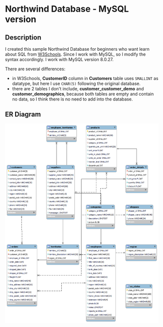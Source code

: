 # Northwind Database - MySQL version

## Description
I created this sample Northwind Database for beginners who want learn about SQL from [W3Schools](https://www.w3schools.com/sql/default.asp). Since I work with MySQL, so I modify the syntax accordingly. I work with MySQL version 8.0.27.

There are several differences:
- in W3Schools, **CustomerID** column in **Customers** table uses `SMALLINT` as datatype, but here I use `CHAR(5)` following the original database.
- there are 2 tables I don't include, **customer_customer_demo** and **customer_demographics**, because both tables are empty and contain no data, so I think there is no need to add into the database.

## ER Diagram
<img src=northwind-mysql-erd.png>
